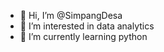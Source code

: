 - 👋 Hi, I’m @SimpangDesa
- 👀 I’m interested in data analytics
- 🌱 I’m currently learning python
<!---
SimpangDesa/SimpangDesa is a ✨ special ✨ repository because its `README.md` (this file) appears on your GitHub profile.
You can click the Preview link to take a look at your changes.
--->
